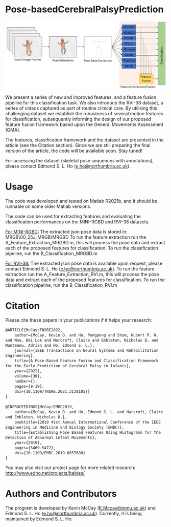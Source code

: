 # Pose-basedCerebralPalsyPrediction

![Overall Framework](Framework.png)

We present a series of new and improved features, and a feature fusion pipeline for this classification task. We also introduce the RVI-38 dataset, a series of videos captured as part of routine clinical care. By utilising this challenging dataset we establish the robustness of several motion features for classification, subsequently informing the design of our proposed feature fusion framework based upon the General Movements Assessment (GMA).

The features, classification framework and the dataset are presented in the article (see the Citation section). Since we are still preparing the final version of the article, the code will be available soon. Stay tuned!

For accessing the dataset (skeletal pose sequences with annotations), please contact Edmond S. L. Ho (e.ho@northumbria.ac.uk).

# Usage
The code was developed and tested on Matlab R2021b, and it should be runnable on some older Matlab versions.

The code can be used for extracting features and evaluating the classification performances on the MINI-RGBD and RVI-38 datasets.

<u>For MINI-RGBD:</u>
The extracted json pose data is stored in: MRGB\00_25J_MRGB\MRGBD
To run the feature extraction run the A_Feature_Extraction_MRGBD.m, this will process the pose data and extract each of the proposed features for classification.
To run the classification pipeline, run the B_Classification_MRGBD.m

<u>For RVI-38:</u>
The extracted json pose data is available upon request, please contact Edmond S. L. Ho (e.ho@northumbria.ac.uk).
To run the feature extraction run the A_Feature_Extraction_RVI.m, this will process the pose data and extract each of the proposed features for classification.
To run the classification pipeline, run the B_Classification_RVI.m

# Citation
Please cite these papers in your publications if it helps your research:

    @ARTICLE{McCay:TNSRE2022,
        author={McCay, Kevin D. and Hu, Pengpeng and Shum, Hubert P. H. and Woo, Wai Lok and Marcroft, Claire and Embleton, Nicholas D. and Munteanu, Adrian and Ho, Edmond S. L.},
        journal={IEEE Transactions on Neural Systems and Rehabilitation Engineering}, 
        title={A Pose-Based Feature Fusion and Classification Framework for the Early Prediction of Cerebral Palsy in Infants}, 
        year={2022},
        volume={30},
        number={},
        pages={8-19},
        doi={10.1109/TNSRE.2021.3138185}}
    }
    
    @INPROCEEDINGS{McCay:EMBC2019,  
        author={McCay, Kevin D. and Ho, Edmond S. L. and Marcroft, Claire and Embleton, Nicholas D.},  
        booktitle={2019 41st Annual International Conference of the IEEE Engineering in Medicine and Biology Society (EMBC)},   
        title={Establishing Pose Based Features Using Histograms for the Detection of Abnormal Infant Movements},   
        year={2019},  
        pages={5469-5472},  
        doi={10.1109/EMBC.2019.8857680}
    }
    
You may also visit our project page for more related research: http://www.edho.net/projects/babies/

# Authors and Contributors
The program is developed by Kevin McCay (K.Mccay@mmu.ac.uk) and Edmond S. L. Ho (e.ho@northumbria.ac.uk). Currently, it is being maintained by Edmond S. L. Ho.
